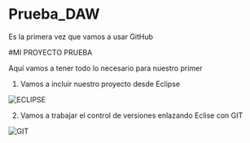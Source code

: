 # Prueba_DAW
Es la primera vez que vamos a usar GitHub

#MI PROYECTO PRUEBA

Aquí vamos a tener todo lo necesario para nuestro primer <Hola Mundo>
  
1. Vamos a incluir nuestro proyecto desde Eclipse

![*ECLIPSE*]()

2. Vamos a trabajar el control de versiones enlazando Eclise con GIT
  
![*GIT*](https://miro.medium.com/max/2732/1*mtsk3fQ_BRemFidhkel3dA.png)
